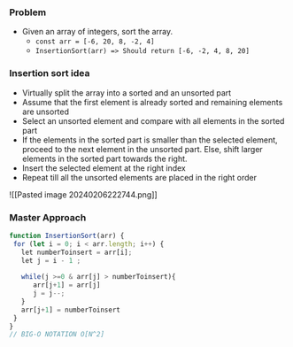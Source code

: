 ### Problem 
- Given an array of integers, sort the array.
   - `const arr = [-6, 20, 8, -2, 4]`
   - `InsertionSort(arr) => Should return [-6, -2, 4, 8, 20]`
  ﻿

### Insertion sort idea
- Virtually split the array into a sorted and an unsorted part
- Assume that the first element is already sorted and remaining elements are unsorted
- Select an unsorted element and compare with all elements in the sorted part
- If the elements in the sorted part is smaller than the selected element, proceed to the next element in the unsorted part. Else, shift larger elements in the sorted part towards the right.
- Insert the selected element at the right index
- Repeat till all the unsorted elements are placed in the right order
﻿

![[Pasted image 20240206222744.png]]

### Master Approach  

```js
function InsertionSort(arr) {
 for (let i = 0; i < arr.length; i++) {
   let numberToinsert = arr[i];
   let j = i - 1 ;
   
   while(j >=0 & arr[j] > numberToinsert){
      arr[j+1] = arr[j]
      j = j--;
   }
   arr[j+1] = numberToinsert
 }
}
// BIG-O NOTATION O[N^2] 
```

